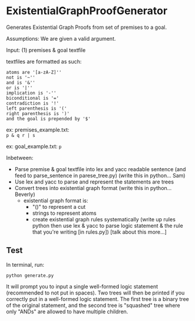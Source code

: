 # ExistentialGraphProofGenerator
Generates Existential Graph Proofs from set of premises to a goal.

Assumptions: We are given a valid argument.

Input: (1) premises & goal textfile

  textfiles are formatted as such:
 
    atoms are '[a-zA-Z]''
    not is '~''
    and is '&''
    or is '|''
    implication is '-''
    biconditional is '='
    contradiction is '!'
    left parenthesis is '('
    right parenthesis is ')'
    and the goal is prepended by '$'

  ex: premises_example.txt:       
          `p & q
          r | s`

  ex: goal_example.txt:
          `p`

Inbetween: 
- Parse premise & goal textfile into lex and yacc readable sentence (and feed to parse_sentence in parese_tree.py) (write this in python... Sam)
- Use lex and yacc to parse and represent the statements are trees
- Convert trees into existential graph format (write this in python... Beverly)
  - existential graph format is:
    - "()" to represent a cut
    - strings to represent atoms
    - create existential graph rules systematically (write up rules python then use lex & yacc to parse logic statement & the rule that you're writing [in rules.py]) [talk about this more...]

## Test
In terminal, run:
  
`python generate.py`
  
It will prompt you to input a single well-formed logic statement (recommended to not put in spaces).  Two trees will then be printed if you correctly put in a well-formed logic statement.  The first tree is a binary tree of the original statement, and the second tree is "squashed" tree where only "ANDs" are allowed to have multiple children.
